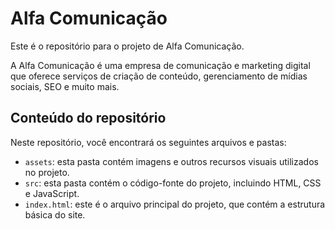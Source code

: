 # Alfa Comunicação

Este é o repositório para o projeto de Alfa Comunicação.

A Alfa Comunicação é uma empresa de comunicação e marketing digital que oferece serviços de criação de conteúdo, gerenciamento de mídias sociais, SEO e muito mais.

## Conteúdo do repositório

Neste repositório, você encontrará os seguintes arquivos e pastas:

- `assets`: esta pasta contém imagens e outros recursos visuais utilizados no projeto.
- `src`: esta pasta contém o código-fonte do projeto, incluindo HTML, CSS e JavaScript.
- `index.html`: este é o arquivo principal do projeto, que contém a estrutura básica do site.
